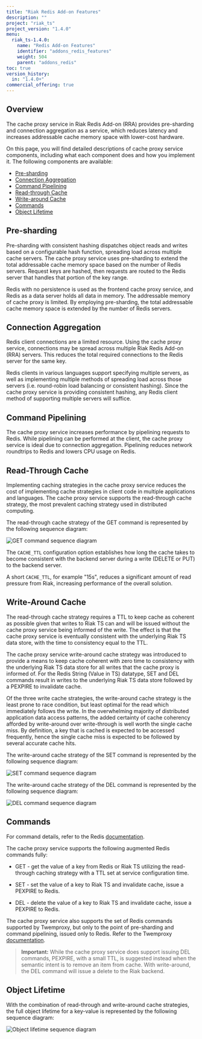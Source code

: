```yaml
---
title: "Riak Redis Add-on Features"
description: ""
project: "riak_ts"
project_version: "1.4.0"
menu:
  riak_ts-1.4.0:
    name: "Redis Add-on Features"
    identifier: "addons_redis_features"
    weight: 504
    parent: "addons_redis"
toc: true
version_history:
  in: "1.4.0+"
commercial_offering: true
---
```


[ee]: http://basho.com/contact/
[GET-sequence]: {{<baseurl>}}images/redis/GET_seq.msc.png
[SET-sequence]: {{<baseurl>}}images/redis/SET_seq.msc.png
[DEL-sequence]: {{<baseurl>}}images/redis/DEL_seq.msc.png
[Object-lifetime]: {{<baseurl>}}images/redis/Object_lifetime.msc.png
[redis docs]: http://redis.io/commands
[twemproxy docs]: https://github.com/twitter/twemproxy/blob/master/notes/redis.md

## Overview

The cache proxy service in Riak Redis Add-on (RRA) provides pre-sharding and connection aggregation as a service, which reduces latency and increases addressable cache memory space with lower-cost hardware.

On this page, you will find detailed descriptions of cache proxy service components, including what each component does and how you implement it. The following components are available:

* [Pre-sharding](#pre-sharding)
* [Connection Aggregation](#connection-aggregation)
* [Command Pipelining](#command-pipelining)
* [Read-through Cache](#read-through-cache)
* [Write-around Cache](#write-around-cache)
* [Commands](#commands)
* [Object Lifetime](#object-lifetime)

## Pre-sharding

Pre-sharding with consistent hashing dispatches object reads and writes based
on a configurable hash function, spreading load across multiple cache servers.
The cache proxy service uses pre-sharding to extend the total addressable cache memory space based on the number of Redis servers. Request keys are hashed, then
requests are routed to the Redis server that handles that portion of the key
range.

Redis with no persistence is used as the frontend cache proxy service, and
Redis as a data server holds all data in memory. The addressable memory of
cache proxy is limited. By employing pre-sharding, the total addressable cache
memory space is extended by the number of Redis servers.

## Connection Aggregation

Redis client connections are a limited resource. Using the cache proxy service, connections may be spread across multiple Riak Redis Add-on (RRA) servers. This reduces the total required connections to the Redis server for the same key.

Redis clients in various languages support specifying multiple servers, as well
as implementing multiple methods of spreading load across those servers (i.e.
round-robin load balancing or consistent hashing).  Since the cache proxy service is providing consistent hashing, any Redis client method of supporting multiple
servers will suffice.

## Command Pipelining

The cache proxy service increases performance by pipelining requests to Redis. While pipelining can be performed at the client, the cache proxy service is ideal due to connection aggregation. Pipelining reduces network roundtrips to Redis and
lowers CPU usage on Redis.

## Read-Through Cache

Implementing caching strategies in the cache proxy service reduces the cost of implementing cache strategies in client code in multiple applications and languages. The cache proxy service supports the read-through cache strategy, the most prevalent caching strategy used in distributed computing.

The read-through cache strategy of the GET command is represented by the
following sequence diagram:

![GET command sequence diagram]({{<baseurl>}}images/redis/GET_seq.msc.png)

The `CACHE_TTL` configuration option establishes how long the cache takes to
become consistent with the backend server during a write (DELETE or PUT) to the
backend server.

A short `CACHE_TTL`, for example "15s", reduces a significant amount of read
pressure from Riak, increasing performance of the overall solution.

## Write-Around Cache

The read-through cache strategy requires a TTL to keep cache as coherent as possible given that writes to Riak TS can and will be issued without the cache proxy service being informed of the write. The effect is that the cache proxy service is eventually consistent with the underlying Riak TS data store, with the time to consistency equal to the TTL.

The cache proxy service write-around cache strategy was introduced to provide a means to keep cache coherent with zero time to consistency with the underlying Riak TS data store for all writes that the cache proxy is informed of. For the Redis String (Value in TS) datatype, SET and DEL commands result in writes to the underlying Riak TS data store followed by a PEXPIRE to invalidate cache.

Of the three write cache strategies, the write-around cache strategy is the least
prone to race condition, but least optimal for the read which immediately follows
the write. In the overwhelming majority of distributed application data access
patterns, the added certainty of cache coherency afforded by write-around over
write-through is well worth the single cache miss. By definition, a key that is
cached is expected to be accessed frequently, hence the single cache miss is
expected to be followed by several accurate cache hits.

The write-around cache strategy of the SET command is represented by the
following sequence diagram:

![SET command sequence diagram]({{<baseurl>}}images/redis/SET_seq.msc.png)

The write-around cache strategy of the DEL command is represented by the
following sequence diagram:

![DEL command sequence diagram]({{<baseurl>}}images/redis/DEL_seq.msc.png)

## Commands

For command details, refer to the Redis [documentation][redis docs].

The cache proxy service supports the following augmented Redis commands fully:

* GET - get the value of a key from Redis or Riak TS utilizing the read-through
  caching strategy with a TTL set at service configuration time.

* SET - set the value of a key to Riak TS and invalidate cache, issue a PEXPIRE
  to Redis.

* DEL - delete the value of a key to Riak TS and invalidate cache, issue a
  PEXPIRE to Redis.

The cache proxy service also supports the set of Redis commands supported by Twemproxy, but only to the point of pre-sharding and command pipelining, issued only to Redis. Refer to the Twemproxy [documentation][twemproxy docs].

>**Important:** While the cache proxy service does support issuing DEL commands, PEXPIRE, with a small TTL, is suggested instead when the semantic intent is to remove an item from cache.  With write-around, the DEL command will issue a delete to the Riak backend.

## Object Lifetime

With the combination of read-through and write-around cache strategies, the
full object lifetime for a key-value is represented by the following
sequence diagram:

![Object lifetime sequence diagram]({{<baseurl>}}images/redis/Object_lifetime.msc.png)
